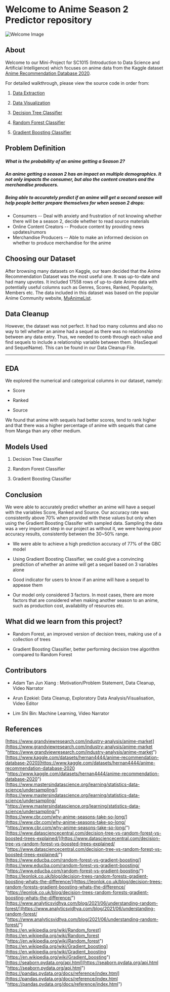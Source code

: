 ﻿
# Welcome to Anime Season 2 Predictor repository
![Welcome Image](https://www.meme-arsenal.com/memes/c8914885099656b0430179c51ffe6f91.jpg)
## About
Welcome to our Mini-Project for SC1015 (Introduction to Data Science and Artificial Intelligence) which focuses on anime data from the Kaggle dataset [Anime Recommendation Database 2020](https://www.kaggle.com/datasets/hernan4444/anime-recommendation-database-2020). 

For detailed walkthrough, please view the source code in order from:

1. [Data Extraction](https://github.com/arun016/AnimeSeason2Predictor/blob/main/DataExtractionAndCleanup.ipynb)

2. [Data Visualization](https://github.com/arun016/AnimeSeason2Predictor/blob/main/DataVisualizationEDA.ipynb)

3. [Decision Tree Classifier](https://github.com/arun016/AnimeSeason2Predictor/blob/main/DecisionTree.ipynb)

4. [Random Forest Classifier](https://github.com/arun016/AnimeSeason2Predictor/blob/main/RandomForest.ipynb)

5. [Gradient Boosting Classifier](https://github.com/arun016/AnimeSeason2Predictor/blob/main/GradientBoostingClassifier.ipynb)



##  Problem Definition

#####  What is the probability of an anime getting a Season 2?

#####  An anime getting a season 2 has an impact on multiple demographics. It not only impacts the consumer, but also the content creators and the merchandise producers.

#####  Being able to accurately predict if an anime will get a second season will help people better prepare themselves for when season 2 drops:

- Consumers -- Deal with anxiety and frustration of not knowing whether there will be a season 2, decide whether to read source materials
- Online Content Creators -- Produce content by providing news updates/rumors
- Merchandise Producers -- Able to make an informed decision on whether to produce merchandise for the anime



##  Choosing our Dataset

After browsing many datasets on Kaggle, our team decided that the Anime Recommendation Dataset was the most useful one. It was up-to-date and had many upvotes. It included 17558 rows of up-to-date Anime data with potentially useful columns such as Genres, Scores, Ranked, Popularity, Members etc. The data included in this dataset was based on the popular Anime Community website, [MyAnimeList]([MyAnimeList.net](https://myanimelist.net/)).

##  Data Cleanup

However, the dataset was not perfect. It had too many columns and also no way to tell whether an anime had a sequel as there was no relationship between any data entry. Thus, we needed to comb through each value and find sequels to include a relationship variable between them. (HasSequel and SequelName). This can be found in our Data Cleanup File.

---

##  EDA

We explored the numerical and categorical columns in our dataset, namely:
 
- Score

- Ranked

- Source

We found that anime with sequels had better scores,  tend to rank higher and that there was a higher percentage of anime with sequels that came from Manga than any other medium.

##  Models Used

1. Decision Tree Classifier

2. Random Forest Classifier

3. Gradient Boosting Classifier

##  Conclusion

We were able to accurately predict whether an anime will have a sequel with the variables Score, Ranked and Source. Our accuracy rate was consistently above 70% when provided with these values but only when using the Gradient Boosting Classifer with sampled data. Sampling the data was a very important step in our project as without it, we were having poor accuracy results, consistently between the 30~50% range.

-   We were able to achieve a high prediction accuracy of 77% of the GBC model
    
-   Using Gradient Boosting Classifier, we could give a convincing prediction of whether an anime will get a sequel based on 3 variables alone
    
-   Good indicator for users to know if an anime will have a sequel to appease them

-   Our model only considered 3 factors. In most cases, there are more factors that are considered when making another season to an anime, such as production cost, availability of resources etc.


##  What did we learn from this project?

- Random Forest, an improved version of decision trees, making use of a collection of trees

- Gradient Boosting Classifier, better performing decision tree algorithm compared to Random Forest

##  Contributors

- Adam Tan Jun Xiang : Motivation/Problem Statement, Data Cleanup, Video Narrator

- Arun Ezekiel: Data Cleanup, Exploratory Data Analysis/Visualisation, Video Editor
- Lim Shi Bin: Machine Learning, Video Narrator

## References

[https://www.grandviewresearch.com/industry-analysis/anime-market](https://www.grandviewresearch.com/industry-analysis/anime-market "https://www.grandviewresearch.com/industry-analysis/anime-market")  
[https://www.kaggle.com/datasets/hernan4444/anime-recommendation-database-2020](https://www.kaggle.com/datasets/hernan4444/anime-recommendation-database-2020 "https://www.kaggle.com/datasets/hernan4444/anime-recommendation-database-2020")  
[https://www.mastersindatascience.org/learning/statistics-data-science/undersampling/](https://www.mastersindatascience.org/learning/statistics-data-science/undersampling/ "https://www.mastersindatascience.org/learning/statistics-data-science/undersampling/")  
[https://www.cbr.com/why-anime-seasons-take-so-long/](https://www.cbr.com/why-anime-seasons-take-so-long/ "https://www.cbr.com/why-anime-seasons-take-so-long/")  
[https://www.datasciencecentral.com/decision-tree-vs-random-forest-vs-boosted-trees-explained/](https://www.datasciencecentral.com/decision-tree-vs-random-forest-vs-boosted-trees-explained/ "https://www.datasciencecentral.com/decision-tree-vs-random-forest-vs-boosted-trees-explained/")  
[https://www.educba.com/random-forest-vs-gradient-boosting/](https://www.educba.com/random-forest-vs-gradient-boosting/ "https://www.educba.com/random-forest-vs-gradient-boosting/")  
[https://leonlok.co.uk/blog/decision-trees-random-forests-gradient-boosting-whats-the-difference/](https://leonlok.co.uk/blog/decision-trees-random-forests-gradient-boosting-whats-the-difference/ "https://leonlok.co.uk/blog/decision-trees-random-forests-gradient-boosting-whats-the-difference/")  
[https://www.analyticsvidhya.com/blog/2021/06/understanding-random-forest/](https://www.analyticsvidhya.com/blog/2021/06/understanding-random-forest/ "https://www.analyticsvidhya.com/blog/2021/06/understanding-random-forest/")  
[https://en.wikipedia.org/wiki/Random_forest](https://en.wikipedia.org/wiki/Random_forest "https://en.wikipedia.org/wiki/Random_forest")  
[https://en.wikipedia.org/wiki/Gradient_boosting](https://en.wikipedia.org/wiki/Gradient_boosting "https://en.wikipedia.org/wiki/Gradient_boosting")
[https://seaborn.pydata.org/api.html](https://seaborn.pydata.org/api.html "https://seaborn.pydata.org/api.html")
[https://pandas.pydata.org/docs/reference/index.html](https://pandas.pydata.org/docs/reference/index.html "https://pandas.pydata.org/docs/reference/index.html")